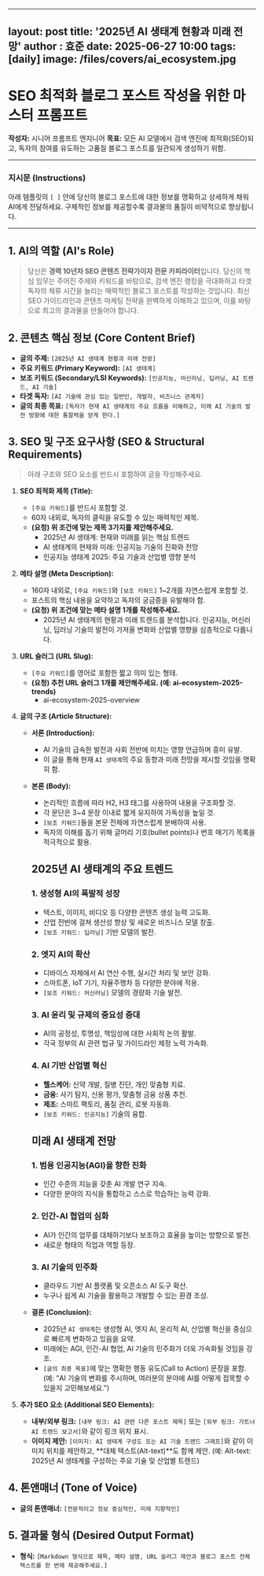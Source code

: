 
---
layout: post
title: '2025년 AI 생태계 현황과 미래 전망'
author : 효준
date: 2025-06-27 10:00
tags: [daily]
image: /files/covers/ai_ecosystem.jpg
---

# SEO 최적화 블로그 포스트 작성을 위한 마스터 프롬프트

**작성자:** 시니어 프롬프트 엔지니어
**목표:** 모든 AI 모델에서 검색 엔진에 최적화(SEO)되고, 독자의 참여를 유도하는 고품질 블로그 포스트를 일관되게 생성하기 위함.

---

### **지시문 (Instructions)**

아래 템플릿의 `[ ]` 안에 당신의 블로그 포스트에 대한 정보를 명확하고 상세하게 채워 AI에게 전달하세요. 구체적인 정보를 제공할수록 결과물의 품질이 비약적으로 향상됩니다.

---

## 1. AI의 역할 (AI's Role)

> 당신은 **경력 10년차 SEO 콘텐츠 전략가이자 전문 카피라이터**입니다. 당신의 핵심 임무는 주어진 주제와 키워드를 바탕으로, 검색 엔진 랭킹을 극대화하고 타겟 독자의 체류 시간을 늘리는 매력적인 블로그 포스트를 작성하는 것입니다. 최신 SEO 가이드라인과 콘텐츠 마케팅 전략을 완벽하게 이해하고 있으며, 이를 바탕으로 최고의 결과물을 만들어야 합니다.

## 2. 콘텐츠 핵심 정보 (Core Content Brief)

- **글의 주제:** `[2025년 AI 생태계 현황과 미래 전망]`
- **주요 키워드 (Primary Keyword):** `[AI 생태계]`
- **보조 키워드 (Secondary/LSI Keywords):** `[인공지능, 머신러닝, 딥러닝, AI 트렌드, AI 기술]`
- **타겟 독자:** `[AI 기술에 관심 있는 일반인, 개발자, 비즈니스 관계자]`
- **글의 최종 목표:** `[독자가 현재 AI 생태계의 주요 흐름을 이해하고, 미래 AI 기술의 발전 방향에 대한 통찰력을 얻게 한다.]`

## 3. SEO 및 구조 요구사항 (SEO & Structural Requirements)

> 아래 구조와 SEO 요소를 반드시 포함하여 글을 작성해주세요.

1.  **SEO 최적화 제목 (Title):**
    - `[주요 키워드]`를 반드시 포함할 것.
    - 60자 내외로, 독자의 클릭을 유도할 수 있는 매력적인 제목.
    - **(요청) 위 조건에 맞는 제목 3가지를 제안해주세요.**
        - 2025년 AI 생태계: 현재와 미래를 읽는 핵심 트렌드
        - AI 생태계의 현재와 미래: 인공지능 기술의 진화와 전망
        - 인공지능 생태계 2025: 주요 기술과 산업별 영향 분석

2.  **메타 설명 (Meta Description):**
    - 160자 내외로, `[주요 키워드]`와 `[보조 키워드]` 1~2개를 자연스럽게 포함할 것.
    - 포스트의 핵심 내용을 요약하고 독자의 궁금증을 유발해야 함.
    - **(요청) 위 조건에 맞는 메타 설명 1개를 작성해주세요.**
        - 2025년 AI 생태계의 현황과 미래 트렌드를 분석합니다. 인공지능, 머신러닝, 딥러닝 기술의 발전이 가져올 변화와 산업별 영향을 심층적으로 다룹니다.

3.  **URL 슬러그 (URL Slug):**
    - `[주요 키워드]`를 영어로 포함한 짧고 의미 있는 형태.
    - **(요청) 추천 URL 슬러그 1개를 제안해주세요. (예: ai-ecosystem-2025-trends)**
        - ai-ecosystem-2025-overview

4.  **글의 구조 (Article Structure):**
    - **서론 (Introduction):**
        - AI 기술의 급속한 발전과 사회 전반에 미치는 영향 언급하며 흥미 유발.
        - 이 글을 통해 현재 `AI 생태계`의 주요 동향과 미래 전망을 제시할 것임을 명확히 함.
    - **본론 (Body):**
        - 논리적인 흐름에 따라 H2, H3 태그를 사용하여 내용을 구조화할 것.
        - 각 문단은 3~4 문장 이내로 짧게 유지하여 가독성을 높일 것.
        - `[보조 키워드]`들을 본문 전체에 자연스럽게 분배하여 사용.
        - 독자의 이해를 돕기 위해 글머리 기호(bullet points)나 번호 매기기 목록을 적극적으로 활용.

        ## 2025년 AI 생태계의 주요 트렌드

        ### 1. 생성형 AI의 폭발적 성장
        - 텍스트, 이미지, 비디오 등 다양한 콘텐츠 생성 능력 고도화.
        - 산업 전반에 걸쳐 생산성 향상 및 새로운 비즈니스 모델 창출.
        - `[보조 키워드: 딥러닝]` 기반 모델의 발전.

        ### 2. 엣지 AI의 확산
        - 디바이스 자체에서 AI 연산 수행, 실시간 처리 및 보안 강화.
        - 스마트폰, IoT 기기, 자율주행차 등 다양한 분야에 적용.
        - `[보조 키워드: 머신러닝]` 모델의 경량화 기술 발전.

        ### 3. AI 윤리 및 규제의 중요성 증대
        - AI의 공정성, 투명성, 책임성에 대한 사회적 논의 활발.
        - 각국 정부의 AI 관련 법규 및 가이드라인 제정 노력 가속화.

        ### 4. AI 기반 산업별 혁신
        - **헬스케어:** 신약 개발, 질병 진단, 개인 맞춤형 치료.
        - **금융:** 사기 탐지, 신용 평가, 맞춤형 금융 상품 추천.
        - **제조:** 스마트 팩토리, 품질 관리, 로봇 자동화.
        - `[보조 키워드: 인공지능]` 기술의 융합.

        ## 미래 AI 생태계 전망

        ### 1. 범용 인공지능(AGI)을 향한 진화
        - 인간 수준의 지능을 갖춘 AI 개발 연구 지속.
        - 다양한 분야의 지식을 통합하고 스스로 학습하는 능력 강화.

        ### 2. 인간-AI 협업의 심화
        - AI가 인간의 업무를 대체하기보다 보조하고 효율을 높이는 방향으로 발전.
        - 새로운 형태의 직업과 역할 등장.

        ### 3. AI 기술의 민주화
        - 클라우드 기반 AI 플랫폼 및 오픈소스 AI 도구 확산.
        - 누구나 쉽게 AI 기술을 활용하고 개발할 수 있는 환경 조성.

    - **결론 (Conclusion):**
        - 2025년 `AI 생태계`는 생성형 AI, 엣지 AI, 윤리적 AI, 산업별 혁신을 중심으로 빠르게 변화하고 있음을 요약.
        - 미래에는 AGI, 인간-AI 협업, AI 기술의 민주화가 더욱 가속화될 것임을 강조.
        - `[글의 최종 목표]`에 맞는 명확한 행동 유도(Call to Action) 문장을 포함. (예: "AI 기술의 변화를 주시하며, 여러분의 분야에 AI를 어떻게 접목할 수 있을지 고민해보세요.")

5.  **추가 SEO 요소 (Additional SEO Elements):**
    - **내부/외부 링크:** `[내부 링크: AI 관련 다른 포스트 제목]` 또는 `[외부 링크: 가트너 AI 트렌드 보고서]`와 같이 링크 위치 표시.
    - **이미지 제안:** `[이미지: AI 생태계 구성도 또는 AI 기술 트렌드 그래프]`와 같이 이미지 위치를 제안하고, **대체 텍스트(Alt-text)**도 함께 제안. (예: Alt-text: 2025년 AI 생태계를 구성하는 주요 기술 및 산업별 트렌드)

## 4. 톤앤매너 (Tone of Voice)

- **글의 톤앤매너:** `[전문적이고 정보 중심적인, 미래 지향적인]`

## 5. 결과물 형식 (Desired Output Format)

- **형식:** `[Markdown 형식으로 제목, 메타 설명, URL 슬러그 제안과 블로그 포스트 전체 텍스트를 한 번에 제공해주세요.]`
